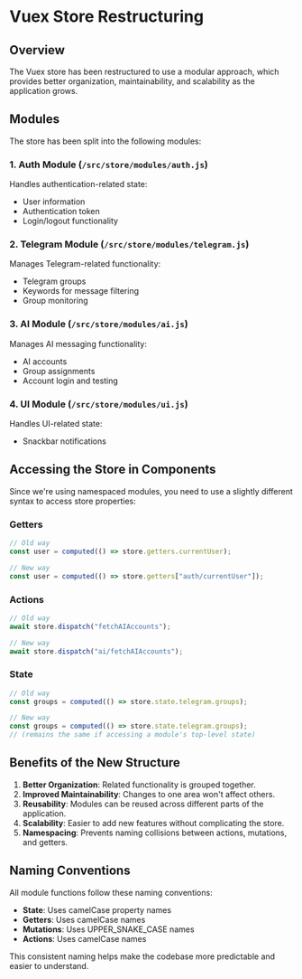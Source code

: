 # Vuex Store Restructuring

## Overview

The Vuex store has been restructured to use a modular approach, which provides better organization, maintainability, and scalability as the application grows.

## Modules

The store has been split into the following modules:

### 1. Auth Module (`/src/store/modules/auth.js`)

Handles authentication-related state:

- User information
- Authentication token
- Login/logout functionality

### 2. Telegram Module (`/src/store/modules/telegram.js`)

Manages Telegram-related functionality:

- Telegram groups
- Keywords for message filtering
- Group monitoring

### 3. AI Module (`/src/store/modules/ai.js`)

Manages AI messaging functionality:

- AI accounts
- Group assignments
- Account login and testing

### 4. UI Module (`/src/store/modules/ui.js`)

Handles UI-related state:

- Snackbar notifications

## Accessing the Store in Components

Since we're using namespaced modules, you need to use a slightly different syntax to access store properties:

### Getters

```javascript
// Old way
const user = computed(() => store.getters.currentUser);

// New way
const user = computed(() => store.getters["auth/currentUser"]);
```

### Actions

```javascript
// Old way
await store.dispatch("fetchAIAccounts");

// New way
await store.dispatch("ai/fetchAIAccounts");
```

### State

```javascript
// Old way
const groups = computed(() => store.state.telegram.groups);

// New way
const groups = computed(() => store.state.telegram.groups);
// (remains the same if accessing a module's top-level state)
```

## Benefits of the New Structure

1. **Better Organization**: Related functionality is grouped together.
2. **Improved Maintainability**: Changes to one area won't affect others.
3. **Reusability**: Modules can be reused across different parts of the application.
4. **Scalability**: Easier to add new features without complicating the store.
5. **Namespacing**: Prevents naming collisions between actions, mutations, and getters.

## Naming Conventions

All module functions follow these naming conventions:

- **State**: Uses camelCase property names
- **Getters**: Uses camelCase names
- **Mutations**: Uses UPPER_SNAKE_CASE names
- **Actions**: Uses camelCase names

This consistent naming helps make the codebase more predictable and easier to understand.
